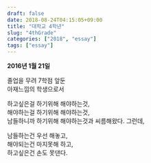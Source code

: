 ```yaml
---
draft: false
date: 2018-08-24T04:15:05+09:00
title: "대학교 4학년"
slug: "4thGrade"
categories: ["2018", "essay"]
tags: ["essay"]
---
```


**2016년 1월 21일**  

졸업을 무려 7학점 앞둔  
아재느낌의 학생으로서

하고싶은걸 하기위해 해야하는것,  
해야하는걸 하기위해 해야하는것,  
남들하니까 하기위해 해야하는것과 씨름해왔다. 그런데,

남들하는건 우선 해놓고,  
해야되는건 마지못해 하고,  
하고싶은건 손도 못댄다.